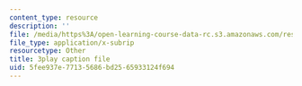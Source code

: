 ```yaml
---
content_type: resource
description: ''
file: /media/https%3A/open-learning-course-data-rc.s3.amazonaws.com/res-6-012-introduction-to-probability-spring-2018/5fee937e77135686bd2565933124f694_7nu97OYx4X4.vtt
file_type: application/x-subrip
resourcetype: Other
title: 3play caption file
uid: 5fee937e-7713-5686-bd25-65933124f694
---
```

